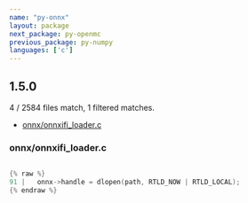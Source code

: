 ```yaml
---
name: "py-onnx"
layout: package
next_package: py-openmc
previous_package: py-numpy
languages: ['c']
---
```

## 1.5.0
4 / 2584 files match, 1 filtered matches.

 - [onnx/onnxifi_loader.c](#onnxonnxifi_loaderc)

### onnx/onnxifi_loader.c

```c

{% raw %}
91 |   onnx->handle = dlopen(path, RTLD_NOW | RTLD_LOCAL);
{% endraw %}

```